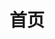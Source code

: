 ---
home: true
title: 首页
heroImage: https://vuejs.press/images/hero.png
actions:
  - text: 我的项目
    link: ./my-projects
    type: primary

  - text: 简历
    link: /curriculum-vitae
    type: secondary

features:
  - title: 学校
    details: 湖州师范学院
  - title: 专业
    details: 电子信息工程
  - title: 研究领域
    details: 自动控制，图形处理
  - title: 奖学金
    details: 2021-2022 学年校一等奖学金,2022-2023 学年校特等奖学金
  - title: 竞赛
    details: 2022 年全国大学生电子设计竞赛省三等奖，2023 年全国大学生电子设计竞赛国家二等奖，2024 年全国大学生电子设计竞赛科技前沿邀请赛（已入围国赛）
  - title: 绩点（5分制）
    details: 平均绩点3.99，第一学期4.00，第二学期3.93，第三学期3.87，第四学期3.92，第五学期4.03，第六学期4.48
---